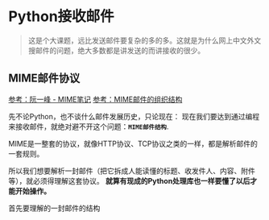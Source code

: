 # Python接收邮件
> 这是个大课题，远比发送邮件要复杂的多的多。这就是为什么网上中文外文搜邮件的问题，绝大多数都是讲发送的而讲接收的很少。

## MIME邮件协议

[参考：阮一峰 - MIME笔记](http://www.ruanyifeng.com/blog/2008/06/mime.html)
[参考：MIME邮件的组织结构](https://blog.csdn.net/wl_xt/article/details/20048335)

先不论Python，也不谈什么邮件发展历史，只论现在：
现在我们要达到通过编程来接收邮件，就绝对避不开这个问题：**`MIME邮件结构`**.

MIME是一整套的协议，就像HTTP协议、TCP协议之类的一样，都是解析邮件的一套规则。

所以我们想要解析一封邮件（把它拆成人能读懂的标题、收发件人、内容、附件等），就必须得理解这套协议。
**就算有现成的Python处理库也一样要懂了以后才能开始操作。**

首先要理解的一封邮件的结构